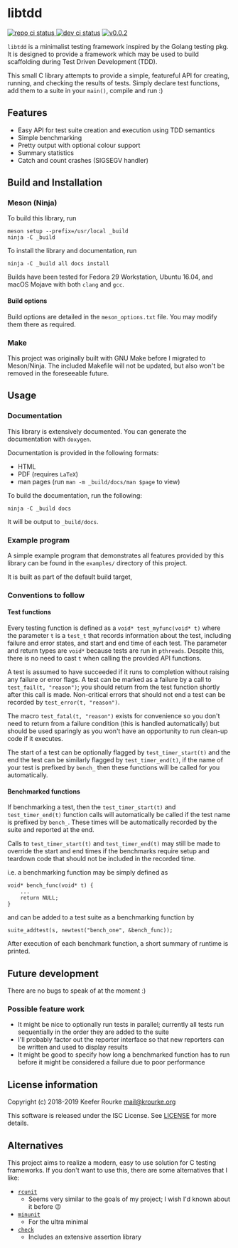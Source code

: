 libtdd
======

[![repo ci status](https://img.shields.io/travis/keeferrourke/libtdd.svg)
![dev ci status](https://img.shields.io/travis/com/keeferrourke/libtdd/development.svg?label=build%20%28dev%29)](https://travis-ci.com/keeferrourke/libtdd)
[![v0.0.2](https://img.shields.io/badge/version-0.0.2%20%28alpha%29-blue.svg)](#)

`libtdd` is a minimalist testing framework inspired by the Golang
testing pkg. It is designed to provide a framework which may be used to
build scaffolding during Test Driven Development (TDD).

This small C library attempts to provide a simple, featureful API for
creating, running, and checking the results of tests.  Simply declare
test functions, add them to a suite in your `main()`, compile and run :)


Features
--------

 * Easy API for test suite creation and execution using TDD semantics
 * Simple benchmarking
 * Pretty output with optional colour support
 * Summary statistics
 * Catch and count crashes (SIGSEGV handler)


Build and Installation
----------------------

### Meson (Ninja)

To build this library, run

    meson setup --prefix=/usr/local _build
    ninja -C _build

To install the library and documentation, run

    ninja -C _build all docs install

Builds have been tested for Fedora 29 Workstation, Ubuntu 16.04, and
macOS Mojave with both `clang` and `gcc`.

#### Build options

Build options are detailed in the `meson_options.txt` file.
You may modify them there as required.

### Make

This project was originally built with GNU Make before I migrated to
Meson/Ninja. The included Makefile will not be updated, but also won't
be removed in the foreseeable future.


Usage
-----

### Documentation

This library is extensively documented. You can generate the
documentation with `doxygen`.

Documentation is provided in the following formats:

 - HTML
 - PDF (requires `LaTeX`)
 - man pages (run `man -m _build/docs/man $page` to view)

To build the documentation, run the following:

    ninja -C _build docs

It will be output to `_build/docs`.

### Example program

A simple example program that demonstrates all features provided by this
library can be found in the `examples/` directory of this project.

It is built as part of the default build target,

### Conventions to follow

#### Test functions

Every testing function is defined as a `void* test_myfunc(void* t)`
where the parameter `t` is a `test_t` that records information about
the test, including failure and error states, and start and end time
of each test. The parameter and return types are `void*` because tests
are run in `pthreads`. Despite this, there is no need to cast `t` when
calling the provided API functions.

A test is assumed to have succeeded if it runs to completion without
raising any failure or error flags. A test can be marked as a failure
by a call to `test_fail(t, "reason")`; you should return from the test
function shortly after this call is made. Non-critical errors that
should not end a test can be recorded by `test_error(t, "reason")`.

The macro `test_fatal(t, "reason")` exists for convenience so you don't
need to return from a failure condition (this is handled automatically)
but should be used sparingly as you won't have an opportunity to run
clean-up code if it executes.

The start of a test can be optionally flagged by `test_timer_start(t)`
and the end the test can be similarly flagged by `test_timer_end(t)`,
if the name of your test is prefixed by `bench_` then these functions
will be called for you automatically.

#### Benchmarked functions

If benchmarking a test, then the `test_timer_start(t)` and
`test_timer_end(t)` function calls will automatically be called if
the test name is prefixed by `bench_`. These times will be automatically
recorded by the suite and reported at the end.

Calls to `test_timer_start(t)` and `test_timer_end(t)` may still be made
to override the start and end times if the benchmarks require setup and
teardown code that should not be included in the recorded time.

i.e. a benchmarking function may be simply defined as

    void* bench_func(void* t) {
        ...
        return NULL;
    }

and can be added to a test suite as a benchmarking function by

    suite_addtest(s, newtest("bench_one", &bench_func));

After execution of each benchmark function, a short summary of runtime
is printed.


Future development
------------------

There are no bugs to speak of at the moment :)

### Possible feature work

 * It might be nice to optionally run tests in parallel; currently all
   tests run sequentially in the order they are added to the suite
 * I'll probably factor out the reporter interface so that new reporters
   can be written and used to display results
 * It might be good to specify how long a benchmarked function has to
   run before it might be considered a failure due to poor performance


License information
-------------------

Copyright (c) 2018-2019 Keefer Rourke <mail@krourke.org>

This software is released under the ISC License. See [LICENSE](LICENSE)
for more details.


Alternatives
------------

This project aims to realize a modern, easy to use solution for C
testing frameworks. If you don't want to use this, there are some
alternatives that I like:

 - [`rcunit`](https://github.com/jecklgamis/rcunit)
    + Seems very similar to the goals of my project;
      I wish I'd known about it before :wink:
 - [`minunit`](http://www.jera.com/techinfo/jtns/jtn002.html)
    + For the ultra minimal
 - [`check`](https://libcheck.github.io/check/)
    + Includes an extensive assertion library
